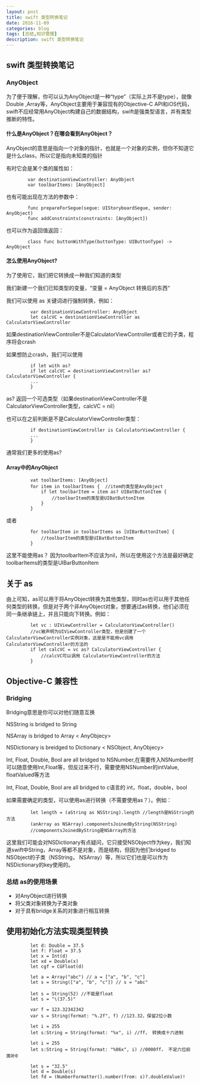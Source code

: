 ```yaml
---
layout: post
title: swift 类型转换笔记
date: 2016-11-09
categories: blog
tags: [总结,知识管理]
description: swift 类型转换笔记
---
```



## swift 类型转换笔记


### AnyObject

为了便于理解，你可以认为AnyObject是一种“type”（实际上并不是type），就像Double
,Array等，AnyObject主要用于兼容现有的Objective-C API和iOS代码，swift不应经常用AnyObject构建自己的数据结构，swift是强类型语言，并有类型推断的特性。

#### 什么是AnyObject？在哪会看到AnyObject？
AnyObject的意思是指向一个对象的指针，也就是一个对象的实例，但你不知道它是什么class，所以它是指向未知类的指针

有时它会是某个类的属性如：

            var destinationViewController: AnyObject
            var toolbarItems: [AnyObject]

也有可能出现在方法的参数中：
 
            func prepareForSegue(segue: UIStoryboardSegue, sender: AnyObject)
            func addConstraints(constraints: [AnyObject])
           
也可以作为返回值返回：
            
            class func buttonWithType(buttonType: UIButtonType) -> AnyObject                       
            
            
#### 怎么使用AnyObject?

为了使用它，我们把它转换成一种我们知道的类型            

我们新建一个我们已知类型的变量，“变量 = AnyObject 转换后的东西“

我们可以使用 as 关键词进行强制转换，例如：
            
             var destinationViewController: AnyObject
             let calcVC = destinationViewController as CalculatorViewController
如果destinationViewController不是CalculatorViewController或者它的子类，程序将会crash
             
如果想防止crash，我们可以使用 

             if let with as?
             if let calcVC = destinationViewController as? CalculatorViewController {
             ...
             }
             
as? 返回一个可选类型（如果destinationViewController不是CalculatorViewController类型，calcVC = nil）
             
也可以在之前判断是不是CalculatorViewController类型：

             if destinationViewController is CalculatorViewController {
             ...
             }
             
通常我们更多的使用as?
             

             
#### Array中的AnyObject 

             vat toolbarItems: [AnyObject]
             for item in toolbarItems {  //item的类型是AnyObject
                 if let toolbarItem = item as? UIBatButtonItem {
                     //toolbarItem的类型是UIBatButtonItem
                 }
             }
             
或者

             for toolbarItem in toolbarItems as [UIBarButtonItem] {
                 //toolbarItem的类型是UIBatButtonItem
             }
这里不能使用as？ 因为toolbarItem不应该为nil，所以在使用这个方法是最好确定toolbarItems的类型是UIBarButtonItem        
             
                        
## 关于 as
由上可知，as可以用于将AnyObject转换为其他类型，同时as也可以用于其他任何类型的转换，但是对于两个非AnyObject对象，想要通过as转换，他们必须在同一条继承链上，并且只能向下转换。例如：

             let vc : UIViewController = CalculatorViewController()
             //vc被声明为UIViewController类型，但是创建了一个CalculatorViewController实例对象，这是是不能用vc调用CalculatorViewController的方法的
             if let calcVC = vc as? CalculatorViewController {
                 //calcVC可以调用 CalculatorViewController的方法
             }  
             
             
 
## Objective-C 兼容性

### Bridging             
Bridging意思是你可以对他们随意互换

NSString is bridged to String

NSArray is bridged to Array < AnyObjecy>

NSDictionary is breidged to Dictionary < NSObject, AnyObjecy>

Int, Float, Double, Bool are all bridged to NSNumber,在需要传入NSNumber时可以随意使用Int,Float等，但反过来不行，需要使用NSNumber的intValue, floatValued等方法

Int, Float, Double, Bool are all bridged to c语言的 int，float，double，bool

如果需要确定的类型，可以使用as进行转换（不需要使用as？）。例如：

             let length = (aString as NSString).length //length是NSString的方法
             (anArray as NSArray).componentsJoinedByString(NSString) 
             //componentsJoinedByString是NSArray的方法
             
这里我们可能会对NSDictionary有点疑问，它只接受NSObject作为key，我们知道swift中String，Array等都不是对象，而是结构，但因为他们bridged to NSObject的子类（NSString， NSArray）等，所以它们也是可以作为NSDictionary的key使用的。

### 总结 as的使用场景
* 对AnyObject进行转换
* 将父类对象转换为子类对象
* 对于具有bridge关系的对象进行相互转换              
             
## 使用初始化方法实现类型转换

             let d: Double = 37.5
             let f: Float = 37.5
             let x = Int(d)
             let xd = Double(x)
             let cgf = CGFloat(d) 
             
             let a = Array("abc") // a = ["a", "b", "c"]
             let s = String(["a", "b", "c"]) // s = "abc"
             
             let s = String(52) //不能是float
             let s = "\(37.5)" 
             
             var f = 123.32342342
             var s = String(format: "%.2f", f) //123.32，保留2位小数
             
             let i = 255
             let s:String = String(format: "%x", i) //ff， 转换成十六进制
             
             let i = 255
             let s:String = String(format: "%06x", i) //0000ff， 不足六位前面补0
             
             let s = "32.5"
             let d = Double(s)
             let fd = (NumberFormatter().number(from: s)?.doubleValue)!
                                             